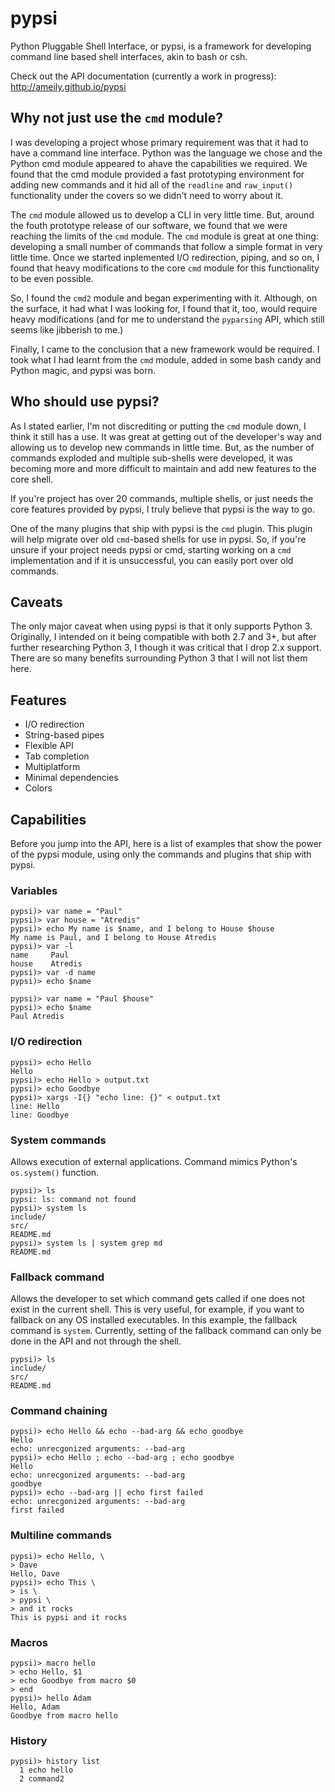 # pypsi

Python Pluggable Shell Interface, or pypsi, is a framework for developing
command line based shell interfaces, akin to bash or csh.

Check out the API documentation (currently a work in progress):
http://ameily.github.io/pypsi

## Why not just use the `cmd` module?

I was developing a project whose primary requirement was that it had to have a
command line interface. Python was the language we chose and the Python cmd
module appeared to ahave the capabilities we required. We found that the cmd
module provided a fast prototyping environment for adding new commands and it
hid all of the `readline` and `raw_input()` functionality under the covers so
we didn't need to worry about it.

The `cmd` module allowed us to develop a CLI in very little time. But, around
the fouth prototype release of our software, we found that we were reaching the
limits of the `cmd` module. The `cmd` module is great at one thing: developing
a small number of commands that follow a simple format in very little time. Once
we started inplemented I/O redirection, piping, and so on, I found that heavy
modifications to the core `cmd` module for this functionality to be even
possible.

So, I found the `cmd2` module and began experimenting with it. Although, on the
surface, it had what I was looking for, I found that it, too, would require
heavy modifications (and for me to understand the `pyparsing` API, which still
seems like jibberish to me.)

Finally, I came to the conclusion that a new framework would be required. I took
what I had learnt from the `cmd` module, added in some bash candy and Python
magic, and pypsi was born.

## Who should use pypsi?

As I stated earlier, I'm not discrediting or putting the `cmd` module down, I 
think it still has a use. It was great at getting out of the developer's way and
allowing us to develop new commands in little time. But, as the number of
commands exploded and multiple sub-shells were developed, it was becoming more
and more difficult to maintain and add new features to the core shell.

If you're project has over 20 commands, multiple shells, or just needs the core
features provided by pypsi, I truly believe that pypsi is the way to go.

One of the many plugins that ship with pypsi is the `cmd` plugin. This plugin
will help migrate over old `cmd`-based shells for use in pypsi. So, if you're
unsure if your project needs pypsi or cmd, starting working on a `cmd`
implementation and if it is unsuccessful, you can easily port over old commands.

## Caveats

The only major caveat when using pypsi is that it only supports Python 3.
Originally, I intended on it being compatible with both 2.7 and 3+, but after
further researching Python 3, I though it was critical that I drop 2.x support.
There are so many benefits surrounding Python 3 that I will not list them here.

## Features

* I/O redirection
* String-based pipes
* Flexible API
* Tab completion
* Multiplatform
* Minimal dependencies
* Colors

## Capabilities

Before you jump into the API, here is a list of examples that show the power of
the pypsi module, using only the commands and plugins that ship with pypsi.

### Variables

```
pypsi)> var name = "Paul"
pypsi)> var house = "Atredis"
pypsi)> echo My name is $name, and I belong to House $house
My name is Paul, and I belong to House Atredis
pypsi)> var -l
name     Paul
house    Atredis
pypsi)> var -d name
pypsi)> echo $name

pypsi)> var name = "Paul $house"
pypsi)> echo $name
Paul Atredis
```

### I/O redirection

```
pypsi)> echo Hello
Hello
pypsi)> echo Hello > output.txt
pypsi)> echo Goodbye
pypsi)> xargs -I{} "echo line: {}" < output.txt
line: Hello
line: Goodbye
```

### System commands

Allows execution of external applications. Command mimics Python's `os.system()`
function.

```
pypsi)> ls
pypsi: ls: command not found
pypsi)> system ls
include/
src/
README.md
pypsi)> system ls | system grep md
README.md
```

### Fallback command

Allows the developer to set which command gets called if one does not exist in
the current shell. This is very useful, for example, if you want to fallback on
any OS installed executables. In this example, the fallback command is `system`.
Currently, setting of the fallback command can only be done in the API and not
through the shell.

```
pypsi)> ls
include/
src/
README.md
```

### Command chaining

```
pypsi)> echo Hello && echo --bad-arg && echo goodbye
Hello
echo: unrecgonized arguments: --bad-arg
pypsi)> echo Hello ; echo --bad-arg ; echo goodbye
Hello
echo: unrecgonized arguments: --bad-arg
goodbye
pypsi)> echo --bad-arg || echo first failed
echo: unrecgonized arguments: --bad-arg
first failed
```

### Multiline commands

```
pypsi)> echo Hello, \
> Dave
Hello, Dave
pypsi)> echo This \
> is \
> pypsi \
> and it rocks
This is pypsi and it rocks
```

### Macros

```
pypsi)> macro hello
> echo Hello, $1
> echo Goodbye from macro $0
> end
pypsi)> hello Adam
Hello, Adam
Goodbye from macro hello
```

### History

```
pypsi)> history list
  1 echo hello
  2 command2
```
